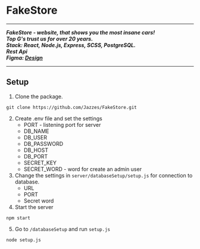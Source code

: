 # FakeStore

---

***FakeStore - website, that shows you the most insane cars!<br/>
Top G's trust us for over 20 years.<br/>
Stack: React, Node.js, Express, SCSS, PostgreSQL.<br/>
Rest Api<br/>
Figma: [Design](https://www.figma.com/file/NSWJ4okPtl5Sb1EZbLcjww/Untitled?node-id=0%3A1&t=aZPMt9jHaS0wDSBO-1)***

---

## Setup

1. Clone the package.
```
git clone https://github.com/Jazzes/FakeStore.git
```
2. Create .env file and set the settings
   -  PORT - listening port for server
   -  DB_NAME
   -  DB_USER
   -  DB_PASSWORD
   -  DB_HOST
   -  DB_PORT
   -  SECRET_KEY
   -  SECRET_WORD - word for create an admin user
3. Change the settings in `server/databaseSetup/setup.js` for connection to database.
   - URL
   - PORT
   - Secret word
4. Start the server
```
npm start
```
5. Go to `/databaseSetup` and run `setup.js`
```
node setup.js
```
